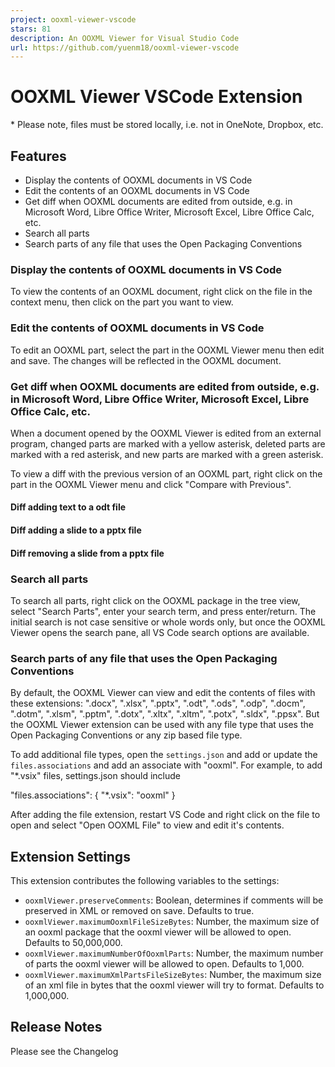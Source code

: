 ```yaml
---
project: ooxml-viewer-vscode
stars: 81
description: An OOXML Viewer for Visual Studio Code
url: https://github.com/yuenm18/ooxml-viewer-vscode
---
```


OOXML Viewer VSCode Extension
=============================

\* Please note, files must be stored locally, i.e. not in OneNote, Dropbox, etc.

Features
--------

-   Display the contents of OOXML documents in VS Code
-   Edit the contents of an OOXML documents in VS Code
-   Get diff when OOXML documents are edited from outside, e.g. in Microsoft Word, Libre Office Writer, Microsoft Excel, Libre Office Calc, etc.
-   Search all parts
-   Search parts of any file that uses the Open Packaging Conventions

### Display the contents of OOXML documents in VS Code

To view the contents of an OOXML document, right click on the file in the context menu, then click on the part you want to view.

### Edit the contents of OOXML documents in VS Code

To edit an OOXML part, select the part in the OOXML Viewer menu then edit and save. The changes will be reflected in the OOXML document.

### Get diff when OOXML documents are edited from outside, e.g. in Microsoft Word, Libre Office Writer, Microsoft Excel, Libre Office Calc, etc.

When a document opened by the OOXML Viewer is edited from an external program, changed parts are marked with a yellow asterisk, deleted parts are marked with a red asterisk, and new parts are marked with a green asterisk.

To view a diff with the previous version of an OOXML part, right click on the part in the OOXML Viewer menu and click "Compare with Previous".

#### Diff adding text to a odt file

#### Diff adding a slide to a pptx file

#### Diff removing a slide from a pptx file

### Search all parts

To search all parts, right click on the OOXML package in the tree view, select "Search Parts", enter your search term, and press enter/return. The initial search is not case sensitive or whole words only, but once the OOXML Viewer opens the search pane, all VS Code search options are available.

### Search parts of any file that uses the Open Packaging Conventions

By default, the OOXML Viewer can view and edit the contents of files with these extensions: ".docx", ".xlsx", ".pptx", ".odt", ".ods", ".odp", ".docm", ".dotm", ".xlsm", ".pptm", ".dotx", ".xltx", ".xltm", ".potx", ".sldx", ".ppsx". But the OOXML Viewer extension can be used with any file type that uses the Open Packaging Conventions or any zip based file type.

To add additional file types, open the `settings.json` and add or update the `files.associations` and add an associate with "ooxml". For example, to add "\*.vsix" files, settings.json should include

"files.associations": {
  "\*.vsix": "ooxml"
}

After adding the file extension, restart VS Code and right click on the file to open and select "Open OOXML File" to view and edit it's contents.

Extension Settings
------------------

This extension contributes the following variables to the settings:

-   `ooxmlViewer.preserveComments`: Boolean, determines if comments will be preserved in XML or removed on save. Defaults to true.
-   `ooxmlViewer.maximumOoxmlFileSizeBytes`: Number, the maximum size of an ooxml package that the ooxml viewer will be allowed to open. Defaults to 50,000,000.
-   `ooxmlViewer.maximumNumberOfOoxmlParts`: Number, the maximum number of parts the ooxml viewer will be allowed to open. Defaults to 1,000.
-   `ooxmlViewer.maximumXmlPartsFileSizeBytes`: Number, the maximum size of an xml file in bytes that the ooxml viewer will try to format. Defaults to 1,000,000.

Release Notes
-------------

Please see the Changelog
